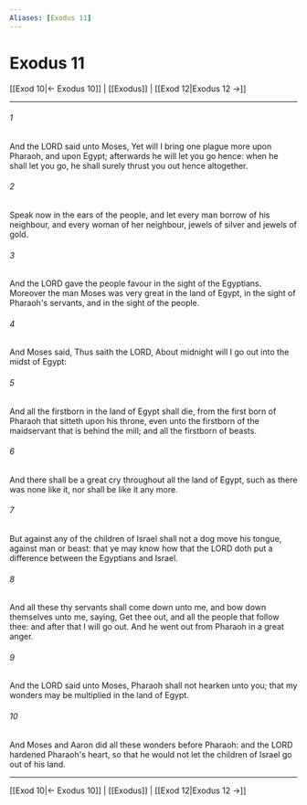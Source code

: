 ```yaml
---
Aliases: [Exodus 11]
---
```

# Exodus 11

[[Exod 10|← Exodus 10]] | [[Exodus]] | [[Exod 12|Exodus 12 →]]
***



###### 1 
And the LORD said unto Moses, Yet will I bring one plague more upon Pharaoh, and upon Egypt; afterwards he will let you go hence: when he shall let you go, he shall surely thrust you out hence altogether. 

###### 2 
Speak now in the ears of the people, and let every man borrow of his neighbour, and every woman of her neighbour, jewels of silver and jewels of gold. 

###### 3 
And the LORD gave the people favour in the sight of the Egyptians. Moreover the man Moses was very great in the land of Egypt, in the sight of Pharaoh's servants, and in the sight of the people. 

###### 4 
And Moses said, Thus saith the LORD, About midnight will I go out into the midst of Egypt: 

###### 5 
And all the firstborn in the land of Egypt shall die, from the first born of Pharaoh that sitteth upon his throne, even unto the firstborn of the maidservant that is behind the mill; and all the firstborn of beasts. 

###### 6 
And there shall be a great cry throughout all the land of Egypt, such as there was none like it, nor shall be like it any more. 

###### 7 
But against any of the children of Israel shall not a dog move his tongue, against man or beast: that ye may know how that the LORD doth put a difference between the Egyptians and Israel. 

###### 8 
And all these thy servants shall come down unto me, and bow down themselves unto me, saying, Get thee out, and all the people that follow thee: and after that I will go out. And he went out from Pharaoh in a great anger. 

###### 9 
And the LORD said unto Moses, Pharaoh shall not hearken unto you; that my wonders may be multiplied in the land of Egypt. 

###### 10 
And Moses and Aaron did all these wonders before Pharaoh: and the LORD hardened Pharaoh's heart, so that he would not let the children of Israel go out of his land.

***
[[Exod 10|← Exodus 10]] | [[Exodus]] | [[Exod 12|Exodus 12 →]]
